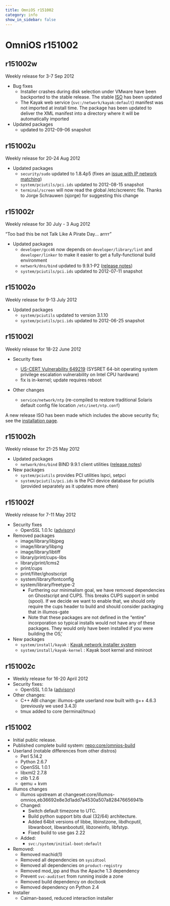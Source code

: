 ```yaml
---
title: OmniOS r151002
category: info
show_in_sidebar: false
---
```


# OmniOS r151002

## r151002w

Weekly release for 3-7 Sep 2012

* Bug fixes
  * Installer crashes during disk selection under VMware have been
    backported to the stable release. The stable [ISO](Installation.md#FromCDiso)
    has been updated
  * The Kayak web service (`svc:/network/kayak:default`) manifest was not
    imported at install time. The package has been updated to deliver the
    XML manifest into a directory where it will be automatically imported
* Updated packages
  *  updated to 2012-09-06 snapshot

## r151002u

Weekly release for 20-24 Aug 2012

* Updated packages
  * `security/sudo` updated to 1.8.4p5 (fixes an
    [issue with IP network matching](http://www.gratisoft.us/sudo/alerts/netmask.html))
  * `system/pciutils/pci.ids` updated to 2012-08-15 snapshot
  * `terminal/screen` will now read the global /etc/screenrc file.
    Thanks to Jorge Schrauwen (sjorge) for suggesting this change

## r151002r

Weekly release for 30 July - 3 Aug 2012

“Too bad this be not Talk Like A Pirate Day... arrrr”

* Updated packages
  * `developer/gcc46` now depends on `developer/library/lint` and `developer/linker`
    to make it easier to get a fully-functional build environment
  * `network/dns/bind` updated to 9.9.1-P2 ([release notes](https://kb.isc.org/article/AA-00718))
  * `system/pciutils/pci.ids` updated to 2012-07-11 snapshot

## r151002o

Weekly release for 9-13 July 2012

* Updated packages
  * `system/pciutils` updated to version 3.1.10
  * `system/pciutils/pci.ids` updated to 2012-06-25 snapshot

## r151002l

Weekly release for 18-22 June 2012

* Security fixes
  * [US-CERT Vulnerability 649219](http://www.kb.cert.org/vuls/id/649219)
    (SYSRET 64-bit operating system privilege escalation vulnerability
    on Intel CPU hardware)
  * fix is in-kernel; update requires reboot

* Other changes
  * `service/network/ntp` (re-compiled to restore traditional
    Solaris default config file location `/etc/inet/ntp.conf`)

A new release ISO has been made which includes the above security fix;
see the [installation page](Installation.md#FromCDiso).

## r151002h

Weekly release for 21-25 May 2012

* Updated packages
  * `network/dns/bind` BIND 9.9.1 client utilities
    ([release notes](https://deepthought.isc.org/article/AA-00674))
* New packages
  * `system/pciutils` provides PCI utilities lspci, setpci
  * `system/pciutils/pci.ids` is the PCI device database for pciutils (provided separately as it updates more often)

## r151002f

Weekly release for 7-11 May 2012

* Security fixes
  * OpenSSL 1.0.1c ([advisory](http://www.openssl.org/news/secadv_20120510.txt))
* Removed packages
  * image/library/libjpeg
  * image/library/libpng
  * image/library/libtiff
  * library/print/cups-libs
  * library/print/lcms2
  * print/cups
  * print/filter/ghostscript
  * system/library/fontconfig
  * system/library/freetype-2
    * Furthering our minimalism goal, we have removed dependencies on
      Ghostscript and CUPS. This breaks CUPS support in smbd (spool).
      If we decide we want to enable that, we should only require the
      cups header to build and should consider packaging that in
      illumos-gate
    * Note that these packages are not defined in the “entire” incorporation
      so typical installs would not have any of these packages. They would only
      have been installed if you were building the OS‚‘
* New packages
  * `system/install/kayak` : [Kayak network installer system](Installation.md#Fromthenetwork)
  * `system/install/kayak-kernel` : Kayak boot kernel and miniroot

## r151002c

* Weekly release for 16-20 April 2012
* Security fixes:
  * OpenSSL 1.0.1a ([advisory](http://openssl.org/news/secadv_20120419.txt))
* Other changes:
  * C++ ABI change: illumos-gate userland now built with g++ 4.6.3 (previously we used 3.4.3)
  * tmux added to core (terminal/tmux)

## r151002

* Initial public release.
* Published complete build system: [repo:core/omnios-build](https://omnios.omniti.com/browse.php/core/omnios-build)
* Userland (notable differences from other distros)
  * Perl 5.14.2
  * Python 2.6.7
  * OpenSSL 1.0.1
  * libxml2 2.7.8
  * zlib 1.2.6
  * qemu + kvm
* illumos changes
  * illumos upstream at changeset:core/illumos-omnios,eb36692e8e3d1add7a4530a507a828476656941b
  * Changed:
    * Switch default timezone to UTC.
    * Build python support bits dual (32/64) architecture.
    * Added 64bit versions of libbe, libinstzone, libdhcputil, libwanboot, libwanbootutil, libzoneinfo, libfstyp.
    * Fixed build to use gas 2.22
  * Added:
    * `svc:/system/initial-boot:default`
 * Removed:
   * Removed machid(1)
   * Removed all dependencies on `sysidtool`
   * Removed all dependencies on `product-registry`
   * Removed mod_ipp and thus the Apache 1.3 dependency
   * Prevent `svc-auditset` from running inside a zone
   * Removed build dependency on docbook
   * Removed dependency on Python 2.4
* Installer
  * Caiman-based, reduced interaction installer
